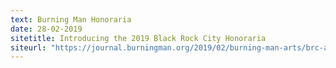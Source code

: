 ```yaml
---
text: Burning Man Honoraria
date: 28-02-2019
sitetitle: Introducing the 2019 Black Rock City Honoraria
siteurl: "https://journal.burningman.org/2019/02/burning-man-arts/brc-art/introducing-the-2019-black-rock-city-honoraria/"
---
```

